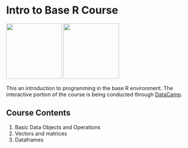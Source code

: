 # Intro to Base R Course
<a href=https://www.datacamp.com//teach/repositories/115256665/go target="_blank"><img src="https://s3.amazonaws.com/assets.datacamp.com/img/github/content-engineering-repos/course_button.png" width="150"></a>
<a href=https://www.datacamp.com//teach/repositories target="_blank"><img src="https://s3.amazonaws.com/assets.datacamp.com/img/github/content-engineering-repos/dashboard_button.png" width="150"></a>

This an introduction to programming in the base R environment.  The interactive portion of the course is being conducted through <a href=https://www.datacamp.com target="_blank">DataCamp</a>.

## Course Contents

1. Basic Data Objects and Operations
2. Vectors and matrices
3. Dataframes

